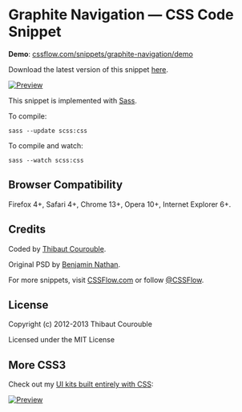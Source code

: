 # Graphite Navigation — CSS Code Snippet

**Demo**: [cssflow.com/snippets/graphite-navigation/demo](http://www.cssflow.com/snippets/graphite-navigation/demo)

Download the latest version of this snippet [here](http://www.cssflow.com/snippets/graphite-navigation.zip).

[![Preview](http://cdn.cssflow.com/snippets/graphite-navigation/preview-580.png)](http://www.cssflow.com/snippets/graphite-navigation)

This snippet is implemented with [Sass](https://github.com/nex3/sass).

To compile:

`sass --update scss:css`

To compile and watch:

`sass --watch scss:css`

## Browser Compatibility

Firefox 4+, Safari 4+, Chrome 13+, Opera 10+, Internet Explorer 6+.

## Credits

Coded by [Thibaut Courouble](http://thibaut.me).

Original PSD by [Benjamin Nathan](http://365psd.com/day/2-62/).

For more snippets, visit [CSSFlow.com](http://www.cssflow.com) or follow [@CSSFlow](https://twitter.com/CSSFlow).

## License

Copyright (c) 2012-2013 Thibaut Courouble

Licensed under the MIT License

## More CSS3

Check out my [UI kits built entirely with CSS](http://www.cssflow.com/ui-kits):

[![Preview](http://cdn.cssflow.com/kits/all_kits_preview_850.png)](http://www.cssflow.com/ui-kits)
